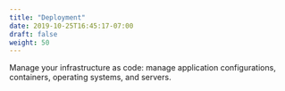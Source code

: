 ```yaml
---
title: "Deployment"
date: 2019-10-25T16:45:17-07:00
draft: false
weight: 50
---
```


Manage your infrastructure as code: manage application configurations, containers, operating systems, and servers.

